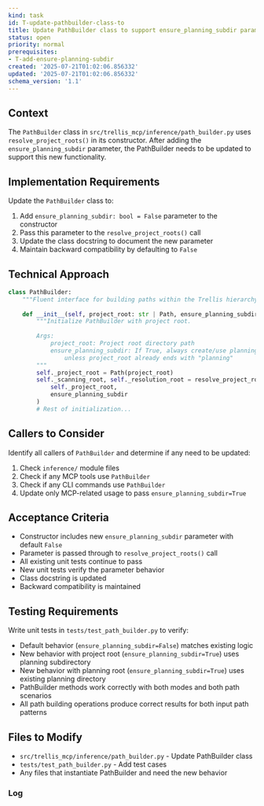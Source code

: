 ```yaml
---
kind: task
id: T-update-pathbuilder-class-to
title: Update PathBuilder class to support ensure_planning_subdir parameter
status: open
priority: normal
prerequisites:
- T-add-ensure-planning-subdir
created: '2025-07-21T01:02:06.856332'
updated: '2025-07-21T01:02:06.856332'
schema_version: '1.1'
---
```

## Context

The `PathBuilder` class in `src/trellis_mcp/inference/path_builder.py` uses `resolve_project_roots()` in its constructor. After adding the `ensure_planning_subdir` parameter, the PathBuilder needs to be updated to support this new functionality.

## Implementation Requirements

Update the `PathBuilder` class to:

1. Add `ensure_planning_subdir: bool = False` parameter to the constructor
2. Pass this parameter to the `resolve_project_roots()` call
3. Update the class docstring to document the new parameter
4. Maintain backward compatibility by defaulting to `False`

## Technical Approach

```python
class PathBuilder:
    """Fluent interface for building paths within the Trellis hierarchy."""
    
    def __init__(self, project_root: str | Path, ensure_planning_subdir: bool = False):
        """Initialize PathBuilder with project root.
        
        Args:
            project_root: Project root directory path  
            ensure_planning_subdir: If True, always create/use planning/ subdirectory
                unless project_root already ends with "planning"
        """
        self._project_root = Path(project_root)
        self._scanning_root, self._resolution_root = resolve_project_roots(
            self._project_root, 
            ensure_planning_subdir
        )
        # Rest of initialization...
```

## Callers to Consider

Identify all callers of `PathBuilder` and determine if any need to be updated:

1. Check `inference/` module files
2. Check if any MCP tools use `PathBuilder`
3. Check if any CLI commands use `PathBuilder`
4. Update only MCP-related usage to pass `ensure_planning_subdir=True`

## Acceptance Criteria

- Constructor includes new `ensure_planning_subdir` parameter with default `False`
- Parameter is passed through to `resolve_project_roots()` call
- All existing unit tests continue to pass
- New unit tests verify the parameter behavior
- Class docstring is updated
- Backward compatibility is maintained

## Testing Requirements

Write unit tests in `tests/test_path_builder.py` to verify:
- Default behavior (`ensure_planning_subdir=False`) matches existing logic
- New behavior with project root (`ensure_planning_subdir=True`) uses planning subdirectory
- New behavior with planning root (`ensure_planning_subdir=True`) uses existing planning directory
- PathBuilder methods work correctly with both modes and both path scenarios
- All path building operations produce correct results for both input path patterns

## Files to Modify

- `src/trellis_mcp/inference/path_builder.py` - Update PathBuilder class
- `tests/test_path_builder.py` - Add test cases
- Any files that instantiate PathBuilder and need the new behavior

### Log

